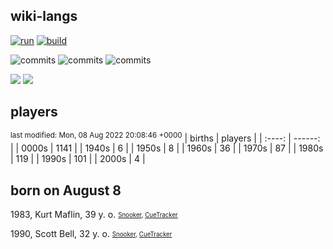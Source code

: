 ## wiki-langs
[![run](https://github.com/dreamerminsk/wiki-langs/actions/workflows/run.yml/badge.svg)](https://github.com/dreamerminsk/wiki-langs/actions/workflows/run.yml)
[![build](https://github.com/dreamerminsk/wiki-langs/actions/workflows/build.yml/badge.svg)](https://github.com/dreamerminsk/wiki-langs/actions/workflows/build.yml)

![commits](https://img.shields.io/github/commit-activity/y/dreamerminsk/wiki-langs)
![commits](https://img.shields.io/github/commit-activity/m/dreamerminsk/wiki-langs)
![commits](https://img.shields.io/github/commit-activity/w/dreamerminsk/wiki-langs)

![](https://img.shields.io/github/languages/code-size/dreamerminsk/wiki-langs)
![](https://img.shields.io/github/repo-size/dreamerminsk/wiki-langs)

## players
<sup>last modified: Mon, 08 Aug 2022 20:08:46 +0000</sup>
| births | players |
| :----: | ------: |
| 0000s | 1141 |
| 1940s | 6 |
| 1950s | 8 |
| 1960s | 36 |
| 1970s | 87 |
| 1980s | 119 |
| 1990s | 101 |
| 2000s | 4 |

##  born on August  8
1983, Kurt Maflin, 39 y. o. <sub><sup>[Snooker](http://www.snooker.org/res/index.asp?player=61), [CueTracker](http://cuetracker.net/Players/kurt-maflin/)</sup></sub>

1990, Scott Bell, 32 y. o. <sub><sup>[Snooker](http://www.snooker.org/res/index.asp?player=663), [CueTracker](http://cuetracker.net/Players/scott-bell/)</sup></sub>



